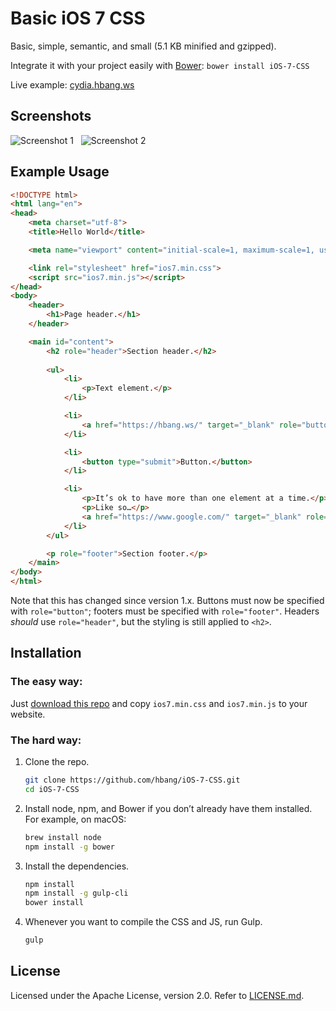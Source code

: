 # Basic iOS 7 CSS
Basic, simple, semantic, and small (5.1 KB minified and gzipped).

Integrate it with your project easily with [Bower](https://bower.io/): `bower install iOS-7-CSS`

Live example: [cydia.hbang.ws](https://cydia.hbang.ws/depiction/ws.hbang.typestatus2/)

## Screenshots
![Screenshot 1](https://i.imgur.com/XOKfDs3.png) &nbsp; ![Screenshot 2](https://i.imgur.com/5qAYSyl.png)

## Example Usage
```html
<!DOCTYPE html>
<html lang="en">
<head>
	<meta charset="utf-8">
	<title>Hello World</title>

	<meta name="viewport" content="initial-scale=1, maximum-scale=1, user-scalable=0">

	<link rel="stylesheet" href="ios7.min.css">
	<script src="ios7.min.js"></script>
</head>
<body>
	<header>
		<h1>Page header.</h1>
	</header>

	<main id="content">
		<h2 role="header">Section header.</h2>
		
		<ul>
			<li>
				<p>Text element.</p>
			</li>

			<li>
				<a href="https://hbang.ws/" target="_blank" role="button">Link.</a>
			</li>

			<li>
				<button type="submit">Button.</button>
			</li>

			<li>
				<p>It’s ok to have more than one element at a time.</p>
				<p>Like so…</p>
				<a href="https://www.google.com/" target="_blank" role="button">But you should probably only use that with multiple paragraphs.</a>
			</li>
		</ul>

		<p role="footer">Section footer.</p>
	</main>
</body>
</html>
```

Note that this has changed since version 1.x. Buttons must now be specified with `role="button"`; footers must be specified with `role="footer"`. Headers *should* use `role="header"`, but the styling is still applied to `<h2>`.

## Installation
### The easy way:
Just [download this repo](https://github.com/hbang/iOS-7-CSS/archive/master.zip) and copy `ios7.min.css` and `ios7.min.js` to your website.

### The hard way:
1. Clone the repo.  
   ```bash
   git clone https://github.com/hbang/iOS-7-CSS.git
   cd iOS-7-CSS
   ```
2. Install node, npm, and Bower if you don’t already have them installed. For example, on macOS:  
   ```bash
   brew install node
   npm install -g bower
   ```
3. Install the dependencies.  
   ```bash
   npm install
   npm install -g gulp-cli
   bower install
   ```
4. Whenever you want to compile the CSS and JS, run Gulp.  
   ```bash
   gulp
   ```


## License
Licensed under the Apache License, version 2.0. Refer to [LICENSE.md](LICENSE.md).
